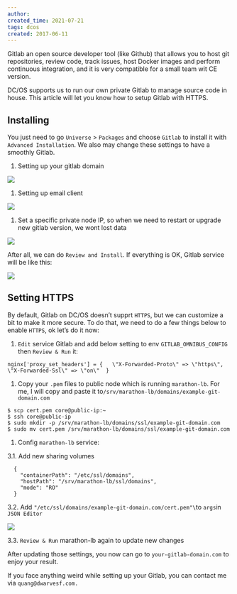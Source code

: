 ```yaml
---
author: 
created_time: 2021-07-21
tags: dcos
created: 2017-06-11
---
```


Gitlab an open source developer tool (like Github) that allows you to host git repositories, review code, track issues, host Docker images and perform continuous integration, and it is very compatible for a small team wit CE version.

DC/OS supports us to run our own private Gitlab to manage source code in house. This article will let you know how to setup Gitlab with HTTPS.

## Installing

You just need to go `Universe` > `Packages` and choose `Gitlab` to install it with `Advanced Installation`. We also may change these settings to have a smoothly Gitlab.

1. Setting up your gitlab domain

![](https://s3.us-west-2.amazonaws.com/secure.notion-static.com/184cfc2a-6016-4a4c-b3e3-0690b6b23453/Untitled.png?X-Amz-Algorithm=AWS4-HMAC-SHA256&X-Amz-Content-Sha256=UNSIGNED-PAYLOAD&X-Amz-Credential=AKIAT73L2G45EIPT3X45%2F20231031%2Fus-west-2%2Fs3%2Faws4_request&X-Amz-Date=20231031T202400Z&X-Amz-Expires=3600&X-Amz-Signature=724e9c145481f34429fe5c7cfdf1293355fb7b62af5cb4e867eaebda7cfe7f9a&X-Amz-SignedHeaders=host&x-id=GetObject)



1. Setting up email client

![](https://s3.us-west-2.amazonaws.com/secure.notion-static.com/94da9abd-c40c-46a1-a19e-c1e5a3c2f418/Untitled.png?X-Amz-Algorithm=AWS4-HMAC-SHA256&X-Amz-Content-Sha256=UNSIGNED-PAYLOAD&X-Amz-Credential=AKIAT73L2G45EIPT3X45%2F20231031%2Fus-west-2%2Fs3%2Faws4_request&X-Amz-Date=20231031T202400Z&X-Amz-Expires=3600&X-Amz-Signature=63df0708620e633876dbedb8ff0976637f36c93d0edb86352d4bbdbf71789d85&X-Amz-SignedHeaders=host&x-id=GetObject)



1. Set a specific private node IP, so when we need to restart or upgrade new gitlab version, we wont lost data

![](https://s3.us-west-2.amazonaws.com/secure.notion-static.com/4c49717c-2c8b-4f94-a8da-70ac742fcbe9/Untitled.png?X-Amz-Algorithm=AWS4-HMAC-SHA256&X-Amz-Content-Sha256=UNSIGNED-PAYLOAD&X-Amz-Credential=AKIAT73L2G45EIPT3X45%2F20231031%2Fus-west-2%2Fs3%2Faws4_request&X-Amz-Date=20231031T202400Z&X-Amz-Expires=3600&X-Amz-Signature=5db28c85944966928664629a4b13e180e72a2255c3182e5f063c8ddcb773ce92&X-Amz-SignedHeaders=host&x-id=GetObject)


After all, we can do `Review and Install`. If everything is OK, Gitlab service will be like this:

![](https://s3.us-west-2.amazonaws.com/secure.notion-static.com/004e0b12-8bf4-421f-8a6c-21cf59e5eb60/Untitled.png?X-Amz-Algorithm=AWS4-HMAC-SHA256&X-Amz-Content-Sha256=UNSIGNED-PAYLOAD&X-Amz-Credential=AKIAT73L2G45EIPT3X45%2F20231031%2Fus-west-2%2Fs3%2Faws4_request&X-Amz-Date=20231031T202400Z&X-Amz-Expires=3600&X-Amz-Signature=fad8995d92a3fd238d42108ee0510f1761c5587e13c8542de0b5e90027878ba6&X-Amz-SignedHeaders=host&x-id=GetObject)


## Setting HTTPS

By default, Gitlab on DC/OS doesn’t supprt `HTTPS`, but we can customize a bit to make it more secure. To do that, we need to do a few things below to enable `HTTPS`, ok let’s do it now:

1. `Edit` service Gitlab and add below setting to env `GITLAB_OMNIBUS_CONFIG` then `Review & Run` it:

```plain_text
nginx['proxy_set_headers'] = {   \"X-Forwarded-Proto\" => \"https\",   \"X-Forwarded-Ssl\" => \"on\"  }
```



1. Copy your `.pem` files to public node which is running `marathon-lb`. For me, I will copy and paste it to`/srv/marathon-lb/domains/example-git-domain.com`

```plain_text
$ scp cert.pem core@public-ip:~
$ ssh core@public-ip
$ sudo mkdir -p /srv/marathon-lb/domains/ssl/example-git-domain.com
$ sudo mv cert.pem /srv/marathon-lb/domains/ssl/example-git-domain.com
```



1. Config `marathon-lb` service:

3.1. Add new sharing volumes


```plain_text
  {
    "containerPath": "/etc/ssl/domains",
    "hostPath": "/srv/marathon-lb/ssl/domains",
    "mode": "RO"
  }
```


3.2. Add `"/etc/ssl/domains/example-git-domain.com/cert.pem"\`to `args`in `JSON Editor`

![](https://res.cloudinary.com/dwf/image/upload/q_100/v1575366749/Websites/Blog/20171106-dcos-part-5-gitlab-5_hjdtyv.jpg)


3.3. `Review & Run` marathon-lb again to update new changes


After updating those settings, you now can go to `your-gitlab-domain.com` to enjoy your result.


If you face anything weird while setting up your Gitlab, you can contact me via `quang@dwarvesf.com.`
